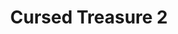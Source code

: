 ---
title: Cursed Treasure 2
developer: IriySoft
publisher: Armor Games
image: CursedTreasure2.jpg
link: http://store.steampowered.com/app/643960/Cursed_Treasure_2/
windows: http://store.steampowered.com/app/643960/Cursed_Treasure_2/
mac: http://store.steampowered.com/app/643960/Cursed_Treasure_2/
linux: http://store.steampowered.com/app/643960/Cursed_Treasure_2/
flash: http://armorgames.com/play/14412/cursed-treasure-2
ios: https://itunes.apple.com/us/app/cursed-treasure-2/id670189358
android: https://play.google.com/store/apps/details?id=ru.iriysoft.cursedtreasure2
featured: true
---